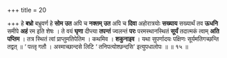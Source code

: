+++
title = 20

+++
हे **बभ्रो** बभ्रुवर्ण हे **सोम** **उत** अपि च **नक्तम्** **उत** अपि च **दिवा** अहोरात्रयोः **सख्याय** सख्यार्थं तव **ऊधनि** समीपे **अहं** रम इति शेषः । ते वयं **घृणा** दीप्त्या **तपन्तं** ज्वलन्तं **परः** परमस्थानस्थितं **सूर्यं** तदात्मकं त्वाम् **अति** **पप्तिम** । तत्र स्थितं त्वां प्राप्तुमतिपेतिम । कथमिव । **शकुनाइव** । यथा सुपर्णादयः पक्षिणः सूर्यमतिगच्छन्ति तद्वत् ॥ ‘ पत्लृ गतौ । अस्माच्छान्दसे लिटि ‘ तनिपत्योश्छन्दसि' इत्युपधालोपः ॥ ॥ १५ ॥
